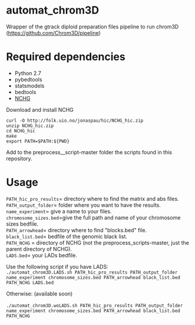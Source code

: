 # automat_chrom3D
Wrapper of the gtrack diploid preparation files pipeline to run chrom3D (https://github.com/Chrom3D/pipeline)

# Required dependencies 
- Python 2.7 
- pybedtools
- statsmodels
- bedtools
- [NCHG](http://folk.uio.no/jonaspau/hic/NCHG_hic.zip)

Download and install NCHG 

```curl -O http://folk.uio.no/jonaspau/hic/NCHG_hic.zip ``` <br/>
```unzip NCHG_hic.zip ``` <br/>
```cd NCHG_hic ```  <br/>
```make ```  <br/>
```export PATH=$PATH:${PWD} ```   

Add to the preprocess__script-master folder the scripts found in this repository.

# Usage

```PATH_hic_pro_results```= directory where to find the matrix and abs files. <br/>
```PATH_output_folder```= folder where you want to have the results. <br/>
```name_experiment```= give a name to your files. <br/>
```chromosome_sizes.bed```=give the full path and name of your chromosome sizes bedfile. <br/>
```PATH_arrowhead```= directory where to find "blocks.bed" file. <br/>
```black_list.bed```= bedfile of the genomic black list. <br/>
```PATH_NCHG``` = directory of NCHG (not the preprocess_scripts-master, just the parent directory of NCHG). <br/>
```LADS.bed```= your LADs bedfile. <br/>

Use the following script if you have LADS: <br/>
```./automat_chrom3D.LADS.sh PATH_hic_pro_results PATH_output_folder name_experiment chromosome_sizes.bed PATH_arrowhead black_list.bed PATH_NCHG LADS.bed```

Otherwise: (available soon) <br/>  
```./automat_chrom3D.woLADS.sh PATH_hic_pro_results PATH_output_folder name_experiment chromosome_sizes.bed PATH_arrowhead black_list.bed PATH_NCHG```

